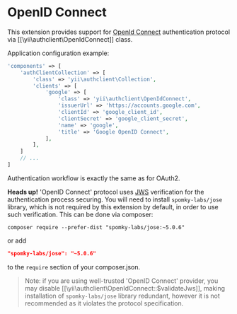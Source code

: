 OpenID Connect
==============

This extension provides support for [OpenId Connect](http://openid.net/connect/) authentication protocol via
[[\yii\authclient\OpenIdConnect]] class.

Application configuration example:

```php
'components' => [
    'authClientCollection' => [
        'class' => 'yii\authclient\Collection',
        'clients' => [
            'google' => [
                'class' => 'yii\authclient\OpenIdConnect',
                'issuerUrl' => 'https://accounts.google.com',
                'clientId' => 'google_client_id',
                'clientSecret' => 'google_client_secret',
                'name' => 'google',
                'title' => 'Google OpenID Connect',
            ],
        ],
    ]
    // ...
]
```

Authentication workflow is exactly the same as for OAuth2.

**Heads up!** 'OpenID Connect' protocol uses [JWS](http://tools.ietf.org/html/draft-ietf-jose-json-web-signature) verification
for the authentication process securing. You will need to install `spomky-labs/jose` library, which is not required by this
extension by default, in order to use such verification. This can be done via composer:

```
composer require --prefer-dist "spomky-labs/jose:~5.0.6"
```

or add

```json
"spomky-labs/jose": "~5.0.6"
```

to the `require` section of your composer.json.

> Note: if you are using well-trusted 'OpenID Connect' provider, you may disable [[\yii\authclient\OpenIdConnect::$validateJws]],
  making installation of `spomky-labs/jose` library redundant, however it is not recommended as it violates the protocol specification.
